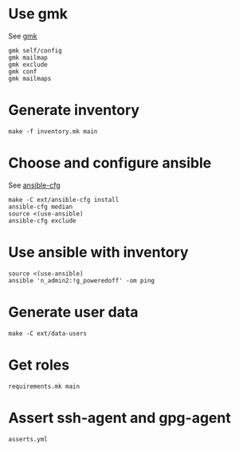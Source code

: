 # Use gmk

See [gmk][]

```
gmk self/config
gmk mailmap
gmk exclude
gmk conf
gmk mailmaps
```

[gmk]: https://github.com/thydel/gmk "github repo"

# Generate inventory

```
make -f inventory.mk main
```

# Choose and configure ansible

See [ansible-cfg][]

```
make -C ext/ansible-cfg install
ansible-cfg median
source <(use-ansible)
ansible-cfg exclude
```

[ansible-cfg]: https://github.com/thydel/ansible-cfg "github repo"


# Use ansible with inventory

```
source <(use-ansible)
ansible 'n_admin2:!g_poweredoff' -om ping
```

# Generate user data

```
make -C ext/data-users
```

# Get roles

```
requirements.mk main
```

# Assert ssh-agent and gpg-agent

```
asserts.yml
```
